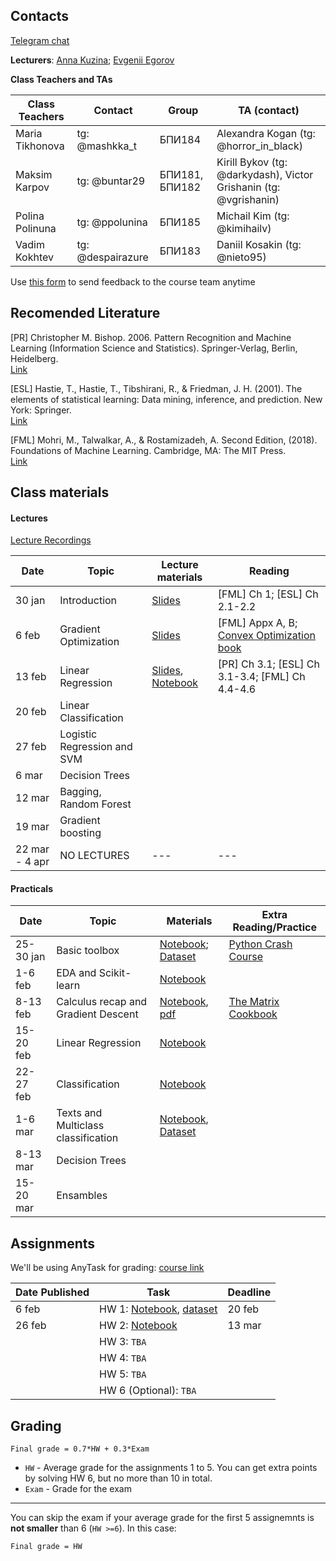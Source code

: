 
## Contacts

[Telegram chat](https://t.me/ml_se21)

**Lecturers**: [Anna Kuzina](https://akuzina.github.io/); [Evgenii Egorov](https://evgenii-egorov.github.io/)

**Class Teachers and TAs**

| Class Teachers | Contact | Group| TA (contact)|  
|----------------|---------|------|-------|
|Maria Tikhonova|tg: @mashkka_t|БПИ184|Alexandra Kogan (tg: @horror_in_black)|
|Maksim Karpov|tg: @buntar29|БПИ181, БПИ182 |Kirill Bykov (tg: @darkydash), Victor Grishanin (tg: @vgrishanin)|
|Polina Polinuna|tg: @ppolunina|БПИ185|Michail Kim (tg: @kimihailv)|
|Vadim Kokhtev|tg: @despairazure|БПИ183|Daniil Kosakin (tg: @nieto95)|


Use [this form](https://forms.gle/KeGbnntmsPcQXzhX6) to send feedback to the course team anytime 

## Recomended Literature

[PR] Christopher M. Bishop. 2006. Pattern Recognition and Machine Learning (Information Science and Statistics). Springer-Verlag, Berlin, Heidelberg.\
[Link](http://users.isr.ist.utl.pt/~wurmd/Livros/school/Bishop%20-%20Pattern%20Recognition%20And%20Machine%20Learning%20-%20Springer%20%202006.pdf)

[ESL] Hastie, T., Hastie, T., Tibshirani, R., & Friedman, J. H. (2001). The elements of statistical learning: Data mining, inference, and prediction. New York: Springer.\
[Link](https://web.stanford.edu/~hastie/Papers/ESLII.pdf)

[FML] Mohri, M., Talwalkar, A., & Rostamizadeh, A. Second Edition, (2018). Foundations of Machine Learning. Cambridge, MA: The MIT Press.\
[Link](https://cs.nyu.edu/~mohri/mlbook/)

## Class materials

#### Lectures

[Lecture Recordings](https://eduhseru-my.sharepoint.com/:f:/g/personal/kroslovtseva_hse_ru/EsszFtVh8qdOuM_S2xhHYtIBdMyX2qaI6QGMwax-2AoTTQ?e=2O0OeF)

| Date | Topic | Lecture materials| Reading|
|------|-------|------------------|--------|
|30 jan|Introduction| [Slides](lectures/lecture1_intro.pdf) |[FML] Ch 1; [ESL] Ch 2.1-2.2 |
|6 feb|Gradient Optimization| [Slides](lectures/lecture2_gd.pdf) | [FML] Appx A, B; [Convex Optimization book](https://web.stanford.edu/~boyd/cvxbook/)|
|13 feb|Linear Regression| [Slides](lectures/lecture_3.slides.html), [Notebook](lectures/lecture_3.ipynb) |[PR] Ch 3.1; [ESL] Ch 3.1-3.4;  [FML] Ch 4.4-4.6|
|20 feb|Linear Classification|  ||   
|27 feb|Logistic Regression and SVM|  |   |
|6 mar|Decision Trees|  |   |
|12 mar|Bagging, Random Forest|  |   |
|19 mar|Gradient boosting|  |   |
|22 mar - 4 apr| NO LECTURES | --- | --- |

#### Practicals

| Date | Topic | Materials| Extra Reading/Practice|  
|------|-------|----------|-----------------------|
|25-30 jan|Basic toolbox| [Notebook](practicals/Seminar_1/01_HSE_PE_Intro_to_Python_v4.ipynb); [Dataset](https://drive.google.com/drive/folders/1LeZ6JutPcRELcTi198AJe2n0tvgh_AAD?usp=sharing)|[Python Crash Course](practicals/Seminar_1/Additional_notebooks/)|
|1-6 feb|EDA and Scikit-learn| [Notebook](practicals/Seminar_2/02_HSE_SE_EDA_v1.ipynb) ||
|8-13 feb|Calculus recap and Gradient Descent| [Notebook](practicals/Seminar_3/sem03-gd.ipynb), [pdf](practicals/Seminar_3/sem03-vector-diff.pdf) |[The Matrix Cookbook](http://www.math.uwaterloo.ca/~hwolkowi//matrixcookbook.pdf)|
|15-20 feb|Linear Regression|[Notebook](practicals/Seminar_4/04_HSE_SE_Linear_regression_v3.ipynb)  ||
|22-27 feb|Classification| [Notebook](practicals/Seminar_5/05_HSE_PE_Classification_v2.ipynb) ||
|1-6 mar|Texts and Multiclass classification|  [Notebook](practicals/Seminar_6/Seminar_6_intro_to_NLP.ipynb), [Dataset](practicals/Seminar_6/text_lemmatized.zip) ||
|8-13 mar|Decision Trees|  ||
|15-20 mar|Ensambles|  ||

## Assignments

We'll be using AnyTask for grading: [course link](https://anytask.org/course/769) 

| Date Published| Task | Deadline | 
|----------------|---------|---------|
|  6 feb  |HW 1: [Notebook](hw/hw_1/task.ipynb), [dataset](hw/hw_1/titanic.csv)| 20 feb|
|  26 feb |HW 2: [Notebook](hw/hw_2/homework-practice-02_v3.ipynb)| 13 mar|
|    |HW 3: `TBA`| |
|   |HW 4: `TBA`| |
|   |HW 5: `TBA`| |
|   |HW 6 (Optional): `TBA`| |



## Grading
```Final grade = 0.7*HW + 0.3*Exam```

* `HW` - Average grade for the assignments 1 to 5. 
You can get extra points by solving HW 6, but no more than 10 in total. 
* `Exam` -  Grade for the exam
 
 ---
 
You can skip the exam if your average grade for the first 5 assignemnts is **not smaller** than 6 (`HW >=6`). 
In this case:

```Final grade = HW```
